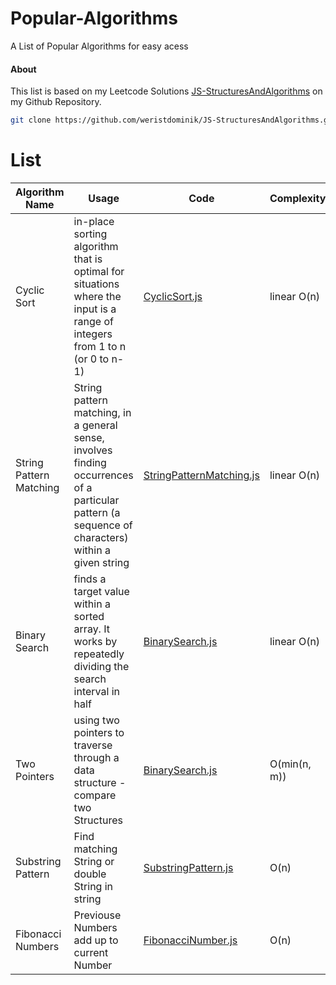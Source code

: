# Popular-Algorithms

A List of Popular Algorithms for easy acess

#### About

This list is based on my Leetcode Solutions [JS-StructuresAndAlgorithms](https://github.com/weristdominik/JS-StructuresAndAlgorithms) on my Github Repository.
```bash
git clone https://github.com/weristdominik/JS-StructuresAndAlgorithms.git
```

# List
| Algorithm Name | Usage      | Code        |  Complexity |
| ------------- | ----------- | ----------- | ----------- |
| Cyclic Sort  |  in-place sorting algorithm that is optimal for situations where the input is a range of integers from 1 to n (or 0 to n-1)  | [CyclicSort.js](https://github.com/weristdominik/JS-StructuresAndAlgorithms/blob/main/Popular-Algorithms/CyclicSort.js) | linear O(n) |
| String Pattern Matching  |  String pattern matching, in a general sense, involves finding occurrences of a particular pattern (a sequence of characters) within a given string  | [StringPatternMatching.js](https://github.com/weristdominik/JS-StructuresAndAlgorithms/blob/main/Popular-Algorithms/StringPatternMatching.js) | linear O(n) |
| Binary Search  |  finds a target value within a sorted array. It works by repeatedly dividing the search interval in half  | [BinarySearch.js](https://github.com/weristdominik/JS-StructuresAndAlgorithms/blob/main/Popular-Algorithms/BinarySearch.js) | linear O(n) |
| Two Pointers  |  using two pointers to traverse through a data structure - compare two Structures  | [BinarySearch.js](https://github.com/weristdominik/JS-StructuresAndAlgorithms/blob/main/Popular-Algorithms/TwoPointers.js) | O(min(n, m)) |
| Substring Pattern  |  Find matching String or double String in string  | [SubstringPattern.js](https://github.com/weristdominik/JS-StructuresAndAlgorithms/blob/main/Popular-Algorithms/SubstringPattern.js) | O(n) |
| Fibonacci Numbers |  Previouse Numbers add up to current Number  | [FibonacciNumber.js](https://github.com/weristdominik/JS-StructuresAndAlgorithms/blob/main/Popular-Algorithms/FibonacciNumber.js) | O(n) |
